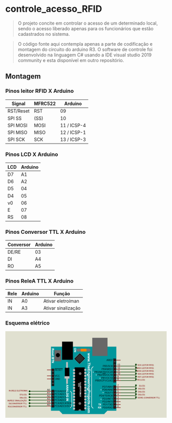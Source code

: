 # controle_acesso_RFID

> O projeto concite em controlar o acesso de um determinado local, sendo o acesso liberado apenas para os funcionários que estão cadastrados no sistema.

> O código fonte aqui contempla apenas a parte de codificação e montagem do circuito do arduino R3. O software de controle foi desenvolvido na linguagem C# usando a IDE visual studio 2019 community e esta disponível em outro repositório.
## Montagem

### Pinos leitor RFID X Arduino
Signal    |   MFRC522   |   Arduino
-------   | ----------- | ---------
RST/Reset |  RST        |   09
SPI SS    |  (SS)       |   10
SPI MOSI  |  MOSI       |   11 / ICSP-4
SPI MISO  |  MISO       |   12 / ICSP-1
SPI SCK   |  SCK        |   13 / ICSP-3

### Pinos LCD X Arduino
   LCD       |   Arduino
 ----------- | ---------
  D7         |   A1
  D6         |   A2
  D5         |   04
  D4         |   05
  v0         |   06
  E          |   07
  RS         |   08

### Pinos Conversor TTL X Arduino
   Conversor      |   Arduino
 ----------- | ---------
  DE/RE      |   03
  DI         |   A4
  RO         |   A5

### Pinos ReleA TTL X Arduino
   Rele      |   Arduino | Função
 ----------- | --------- | ------------------
  IN         |   A0      | Ativar eletroíman
  IN         |   A3      | Ativar sinalização

### Esquema elétrico

![Esquema elétrico Montagem](./Montagem/Montagem_Arduino_R3.png)
